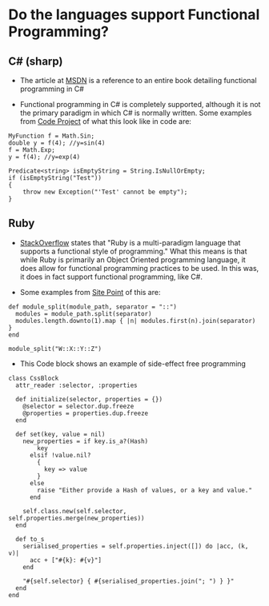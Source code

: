 # Do the languages support Functional Programming?

## C# (sharp)

* The article at [MSDN](https://msdn.microsoft.com/en-us/library/hh297108(v=vs.100).aspx) is a reference to an entire book detailing functional programming in C#

* Functional programming in C# is completely supported, although it is not the primary paradigm in which C# is normally written.  Some examples from [Code Project](https://www.codeproject.com/Articles/375166/Functional-programming-in-Csharp) of what this look like in code are:
```
MyFunction f = Math.Sin;
double y = f(4); //y=sin(4)
f = Math.Exp;
y = f(4); //y=exp(4) 
```
```
Predicate<string> isEmptyString = String.IsNullOrEmpty;
if (isEmptyString("Test"))
{
    throw new Exception("'Test' cannot be empty");
}
```

## Ruby

* [StackOverflow](http://stackoverflow.com/questions/159797/is-ruby-a-functional-language) states that "Ruby is a multi-paradigm language that supports a functional style of programming."  What this means is that while Ruby is primarily an Object Oriented programming language, it does allow for functional programming practices to be used.  In this was, it does in fact support functional programming, like C#.

* Some examples from [Site Point](https://www.sitepoint.com/functional-programming-techniques-with-ruby-part-i/) of this are:
```
def module_split(module_path, separator = "::")
  modules = module_path.split(separator)
  modules.length.downto(1).map { |n| modules.first(n).join(separator) }
end

module_split("W::X::Y::Z")
```
* This Code block shows an example of side-effect free programming
```
class CssBlock
  attr_reader :selector, :properties

  def initialize(selector, properties = {})
    @selector = selector.dup.freeze
    @properties = properties.dup.freeze
  end

  def set(key, value = nil)
    new_properties = if key.is_a?(Hash)
        key
      elsif !value.nil?
        {
          key => value
        }
      else
        raise "Either provide a Hash of values, or a key and value."
      end

    self.class.new(self.selector, self.properties.merge(new_properties))
  end

  def to_s
    serialised_properties = self.properties.inject([]) do |acc, (k, v)|
      acc + ["#{k}: #{v}"]
    end

    "#{self.selector} { #{serialised_properties.join("; ") } }"
  end
end
```

